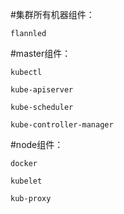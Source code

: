 

#集群所有机器组件：

	flannled
 
#master组件：

	kubectl

	kube-apiserver

	kube-scheduler

	kube-controller-manager
 
#node组件：

	docker

	kubelet

	kub-proxy
  
